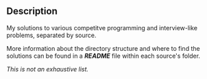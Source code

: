 ## Description

My solutions to various competitve programming and interview-like problems, separated by source.

More information about the directory structure and where to find the solutions can be found in a ***README*** file within each source's folder.

*This is not an exhaustive list.*
